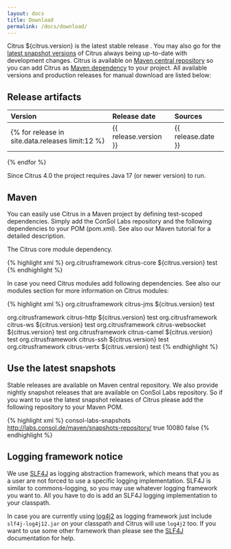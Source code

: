 ```yaml
---
layout: docs
title: Download
permalink: /docs/download/
---
```


Citrus ${citrus.version} is the latest stable release . You may also go for the [latest snapshot versions](#use-latest-snapshots) 
of Citrus always being up-to-date with development changes. Citrus is available on [Maven central repository](http://search.maven.org/#search%7Cga%7C1%7Corg.citrusframework) 
so you can add Citrus as [Maven dependency](#maven) to your project. All available versions and production releases for 
manual download are listed below:

## Release artifacts

| Version | Release date | Sources |
|:--------|:--------|:--------|
{% for release in site.data.releases limit:12 %}| {{ release.version }} | {{ release.date }} | [zip](https://github.com/citrusframework/citrus/archive/refs/tags/v{{ release.version }}.zip)/[tar.gz](https://github.com/citrusframework/citrus/archive/refs/tags/v{{ release.version }}.tar.gz) |
{% endfor %}

Since Citrus 4.0 the project requires Java 17 (or newer version) to run.

## Maven 

You can easily use Citrus in a Maven project by defining test-scoped dependencies. Simply add the ConSol Labs repository 
and the following dependencies to your POM (pom.xml). See also our Maven tutorial for a detailed description.

The Citrus core module dependency.

{% highlight xml %}
<dependency>
  <groupId>org.citrusframework</groupId>
  <artifactId>citrus-core</artifactId>
  <version>${citrus.version}</version>
  <scope>test</scope>
</dependency>
{% endhighlight %}

In case you need Citrus modules add following dependencies. See also our modules section for more information on Citrus modules:

{% highlight xml %}
<dependency>
  <groupId>org.citrusframework</groupId>
  <artifactId>citrus-jms</artifactId>
  <version>${citrus.version}</version>
  <scope>test</scope>
</dependency>

<dependency>
  <groupId>org.citrusframework</groupId>
  <artifactId>citrus-http</artifactId>
  <version>${citrus.version}</version>
  <scope>test</scope>
</dependency>

<dependency>
  <groupId>org.citrusframework</groupId>
  <artifactId>citrus-ws</artifactId>
  <version>${citrus.version}</version>
  <scope>test</scope>
</dependency>

<dependency>
  <groupId>org.citrusframework</groupId>
  <artifactId>citrus-websocket</artifactId>
  <version>${citrus.version}</version>
  <scope>test</scope>
</dependency>

<dependency>
  <groupId>org.citrusframework</groupId>
  <artifactId>citrus-camel</artifactId>
  <version>${citrus.version}</version>
  <scope>test</scope>
</dependency>

<dependency>
  <groupId>org.citrusframework</groupId>
  <artifactId>citrus-ssh</artifactId>
  <version>${citrus.version}</version>
  <scope>test</scope>
</dependency>

<dependency>
  <groupId>org.citrusframework</groupId>
  <artifactId>citrus-vertx</artifactId>
  <version>${citrus.version}</version>
  <scope>test</scope>
</dependency>
{% endhighlight %}

## Use the latest snapshots

Stable releases are available on Maven central repository. We also provide nightly snapshot releases that are available on
ConSol Labs repository. So if you want to use the latest snapshot releases of Citrus please add the following repository to 
your Maven POM.

{% highlight xml %}
<repository>
  <id>consol-labs-snapshots</id>
  <url>http://labs.consol.de/maven/snapshots-repository/</url>
  <snapshots>
    <enabled>true</enabled>
    <updatePolicy>10080</updatePolicy>
  </snapshots>
  <releases>
    <enabled>false</enabled>
  </releases>
</repository>
{% endhighlight %}

## Logging framework notice

We use [SLF4J](http://www.slf4j.org/) as logging abstraction framework, which means that you as a user are not forced to use a specific logging 
implementation. SLF4J is similar to commons-logging, so you may use whatever logging framework you want to. All you have
to do is add an SLF4J logging implementation to your classpath.

In case you are currently using [log4j2](http://logging.apache.org/log4j) as logging framework just include `slf4j-log4j12.jar` on your classpath and Citrus 
will use `log4j2` too. If you want to use some other framework than please see the [SLF4J](http://www.slf4j.org/) documentation for help.
